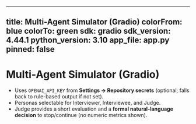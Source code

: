 
---
title: Multi-Agent Simulator (Gradio)
colorFrom: blue
colorTo: green
sdk: gradio
sdk_version: 4.44.1
python_version: 3.10
app_file: app.py
pinned: false
---

# Multi-Agent Simulator (Gradio)

- Uses `OPENAI_API_KEY` from **Settings → Repository secrets** (optional; falls back to rule-based output if not set).
- Personas selectable for Interviewer, Interviewee, and Judge.
- Judge provides a short evaluation and a **formal natural-language decision** to stop/continue (no numeric metrics shown).
